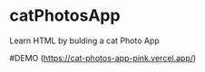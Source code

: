# catPhotosApp
Learn HTML by bulding a cat Photo App

#DEMO (https://cat-photos-app-pink.vercel.app/)
